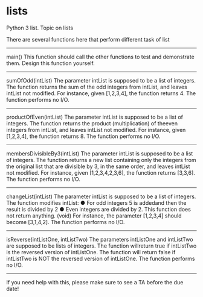 # lists
Python 3 list. Topic on lists

There are several functions here that perform different task of list

- --- - - - - - - - - - - - - - - - - - - - - - -
main()
This function should call the other functions to test and demonstrate them. Design this function yourself.
- --- - - - - - - - - - - - - - - - - - - - - - -
sumOfOdd(intList)
The parameter intList is supposed to be a list of integers.
The function returns the sum of the ​odd​ integers from intList, and leaves intList ​not modified​​. For instance, given [1,2,3,4], the function returns 4.
The function performs no I/O.
- --- - - - - - - - - - - - - - - - - - - - - - -
productOfEven(intList)
The parameter intList is supposed to be a list of integers.
The function returns the product (multiplication) of the ​even​ integers from intList, and leaves intList ​not modified​​.
For instance, given [1,2,3,4], the function returns 8.
The function performs no I/O.
- --- - - - - - - - - - - - - - - - - - - - - - -
membersDivisibleBy3(intList)
The parameter intList is supposed to be a list of integers.
The function ​returns a new list​​ containing ​only the integers from the original list that are divisible by 3​, in the same order, and leaves intList not modified.
For instance, given [1,2,3,4,2,3,6], the function returns [3,3,6].
The function performs no I/O.
- --- - - - - - - - - - - - - - - - - - - - - - -
changeList(intList)
The parameter intList is supposed to be a list of integers. The function ​modifies​​ intList:
● For odd integers 5 is ​added​ and then the result is ​divided​ by 2
● Even integers are divided by 2.
This function does not return anything. (void)
For instance, the parameter [1,2,3,4] should become [3,1,4,2]. The function performs no I/O.
- --- - - - - - - - - - - - - - - - - - - - - - -
isReverse(intListOne, intListTwo)
The parameters intListOne and intListTwo are supposed to be lists of integers.
The function will ​return true if​​ intListTwo is the reversed version of intListOne.
The function will ​return false if​​ intListTwo is NOT the reversed version of intListOne. The function performs no I/O.
- --- - - - - - - - - - - - - - - - - - - - - - -
If you need help with this, please make sure to see a TA before the due date!
